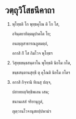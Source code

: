 <h1>วตฺถุวิโสธนีคาถา</h1>
<ol>
<li>
พุโทฺธติ โก พุทฺธคุโณ ติ โก โส,  
  
อจินฺตยาทิตฺตมุปาคโต โย;  
  
อนญฺญสาธารณภูตมตฺถํ,  
  
อกาสิ กิํ โส กิมโวจ พุโทฺธฯ  
</li>
  
<li>
วิสุทฺธขนฺธสนฺตาโน พุโทฺธติ นิยโม กโต,  
  
ขนฺธสนฺตานสุทฺธี ตุ คุโณติ นิยโม กโตฯ  
</li>
  
<li>
อกาสิ กิจฺจานิ ทิเนสุ ปญฺจ,  
  
ปสาทยญฺจิทฺธิพเลน เสน;  
  
ชนานเสสํ จริยานุกูลํ,  
  
ญตฺวานโวจานุสยปฺปหานํฯ  
</li>
  
  
  
  
  